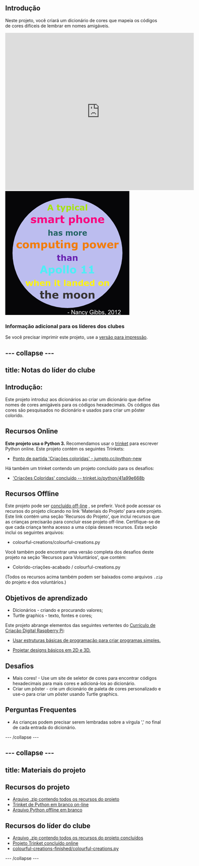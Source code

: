 ## Introdução

Neste projeto, você criará um dicionário de cores que mapeia os códigos de cores difíceis de lembrar em nomes amigáveis.

<div class="trinket">
  <iframe src="https://trinket.io/embed/python/41a99e668b?outputOnly=true&start=result" width="600" height="500" frameborder="0" marginwidth="0" marginheight="0" allowfullscreen>
  </iframe>
  <img src="images/colourful-finished.png">
</div>

### Informação adicional para os líderes dos clubes

Se você precisar imprimir este projeto, use a [versão para impressão](https://projects.raspberrypi.org/en/projects/colourful-creations/print).

## \--- collapse \---

## title: Notas do líder do clube

## Introdução:

Este projeto introduz aos dicionários ao criar um dicionário que define nomes de cores amigáveis para os códigos hexadecimais. Os códigos das cores são pesquisados ​​no dicionário e usados ​​para criar um pôster colorido.

## Recursos Online

**Este projeto usa o Python 3.** Recomendamos usar o [trinket](https://trinket.io/) para escrever Python online. Este projeto contém os seguintes Trinkets:

* [Ponto de partida 'Criações coloridas' - jumpto.cc/python-new](http://jumpto.cc/python-new)

Há também um trinket contendo um projeto concluído para os desafios:

* ['Criações Coloridas' concluído -- trinket.io/python/41a99e668b](https://trinket.io/python/41a99e668b)

## Recursos Offline

Este projeto pode ser [concluído off-line](https://www.codeclubprojects.org/en-GB/resources/python-working-offline/) , se preferir. Você pode acessar os recursos do projeto clicando no link 'Materiais do Projeto' para este projeto. Este link contém uma seção 'Recursos do Projeto', que inclui recursos que as crianças precisarão para concluir esse projeto off-line. Certifique-se de que cada criança tenha acesso a uma cópia desses recursos. Esta seção inclui os seguintes arquivos:

* colourful-creations/colourful-creations.py

Você também pode encontrar uma versão completa dos desafios deste projeto na seção 'Recursos para Voluntários', que contém:

* Colorido-criações-acabado / colourful-creations.py

(Todos os recursos acima também podem ser baixados como arquivos `.zip` do projeto e dos voluntários.)

## Objetivos de aprendizado

* Dicionários - criando e procurando valores;
* Turtle graphics - texto, fontes e cores;

Este projeto abrange elementos das seguintes vertentes do [Currículo de Criação Digital Raspberry Pi](http://rpf.io/curriculum):

* [Usar estruturas básicas de programação para criar programas simples.](https://www.raspberrypi.org/curriculum/programming/creator)

* [Projetar designs básicos em 2D e 3D.](https://www.raspberrypi.org/curriculum/design/creator)

## Desafios

* Mais cores! - Use um site de seletor de cores para encontrar códigos hexadecimais para mais cores e adicioná-los ao dicionário. 
* Criar um pôster - crie um dicionário de paleta de cores personalizado e use-o para criar um pôster usando Turtle graphics. 

## Perguntas Frequentes

* As crianças podem precisar serem lembradas sobre a vírgula ',' no final de cada entrada do dicionário. 

\--- /collapse \---

## \--- collapse \---

## title: Materiais do projeto

## Recursos do projeto

* [Arquivo .zip contendo todos os recursos do projeto](resources/colourful-creations-project-resources.zip)
* [Trinket de Python em branco on-line](http://jumpto.cc/python-new)
* [Arquivo Python offline em branco](resources/new-new.py)

## Recursos do líder do clube

* [Arquivo .zip contendo todos os recursos do projeto concluídos](resources/colourful-creations-volunteer-resources.zip)
* [Projeto Trinket concluído online](https://trinket.io/python/41a99e668b)
* [colourful-creations-finished/colourful-creations.py](resources/colourful-creations-finished-colourful-creations.py)

\--- /collapse \---